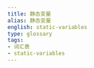 ```yaml
---
title: 静态变量
alias: 静态变量
english: static-variables
type: glossary
tags:
- 词汇表
- static-variables
---
```

